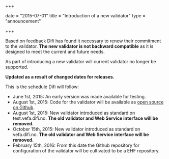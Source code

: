 +++

date = "2015-07-01"
title = "Introduction of a new validator"
type = "announcement"

+++

Based on feedback Difi has found it necessary to renew their commitment to the validator. **The new validator is not backward compatible** as it is designed to meet the current and future needs.

As part of introducing a new validator will current validator no longer be supported.

**Updated as a result of changed dates for releases.**

This is the schedule Difi will follow:

* June 1st, 2015: An early version was made available for testing.
* August 1st, 2015: Code for the validator will be available as [open source on Github](https://github.com/difi/vefa-validator).
* August 1st, 2015: New validator introduced as standard on test.vefa.difi.no. **The old validator and Web Service interface will be removed.**
* October 15th, 2015: New validator introduced as standard on vefa.difi.no. **The old validator and Web Service interface will be removed.**
* February 15th, 2016: From this date the Github repository for configuration of the validator will be cultivated to be a EHF repository.
